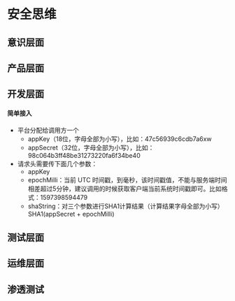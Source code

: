 
# 安全思维



## 意识层面

## 产品层面

## 开发层面

#### 简单接入

- 平台分配给调用方一个
    - appKey（18位，字母全部为小写），比如：47c56939c6cdb7a6xw
    - appSecret（32位，字母全部为小写），比如：98c064b3ff48be31273220fa6f34be40
- 请求头需要传下面几个参数：
    - appKey
    - epochMilli：当前 UTC 时间戳，到毫秒，该时间戳值，不能与服务端时间相差超过5分钟，建议调用的时候获取客户端当前系统时间戳即可。比如格式：1597398594479
    - shaString：对三个参数进行SHA1计算结果（计算结果字母全部为小写） SHA1(appSecret + epochMilli)


## 测试层面

## 运维层面


## 渗透测试

